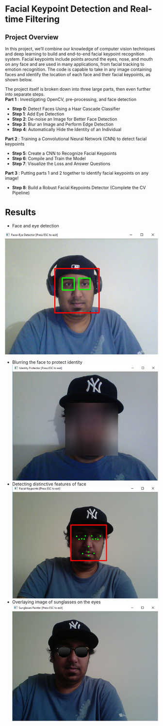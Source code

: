 # Facial Keypoint Detection and Real-time Filtering

## Project Overview

In this project, we’ll combine our knowledge of computer vision techniques and deep learning to build and end-to-end facial keypoint recognition system. Facial keypoints include points around the eyes, nose, and mouth on any face and are used in many applications, from facial tracking to emotion recognition. The code is capable to take in any image containing faces and identify the location of each face and their facial keypoints, as shown below.

The project itself is broken down into three large parts, then even further into separate steps.  
**Part 1** : Investigating OpenCV, pre-processing, and face detection

* **Step 0**: Detect Faces Using a Haar Cascade Classifier
* **Step 1**: Add Eye Detection
* **Step 2**: De-noise an Image for Better Face Detection
* **Step 3**: Blur an Image and Perform Edge Detection
* **Step 4**: Automatically Hide the Identity of an Individual

**Part 2** : Training a Convolutional Neural Network (CNN) to detect facial keypoints

* **Step 5**: Create a CNN to Recognize Facial Keypoints
* **Step 6**: Compile and Train the Model
* **Step 7**: Visualize the Loss and Answer Questions

**Part 3** : Putting parts 1 and 2 together to identify facial keypoints on any image!

* **Step 8**: Build a Robust Facial Keypoints Detector (Complete the CV Pipeline)

# Results
* Face and eye detection

![Face and eye detection](results/face_detection_1.png)
* Blurring the face to protect identity
![Blurring the face to protect identity](results/face_detection_2.png)
* Detecting distinctive features of face
![Detecting distinctive features of face](results/face_detection_3.png)
* Overlaying image of sunglasses on the eyes
![Overlaying image of sunglasses on the eyes](results/face_detection_4.png)
